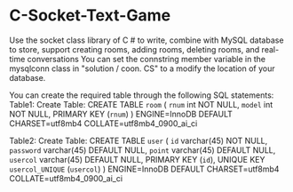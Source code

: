 # C-Socket-Text-Game
Use the socket class library of C # to write, combine with MySQL database to store, support creating rooms, adding rooms, deleting rooms, and real-time conversations
You can set the connstring member variable in the mysqlconn class in "solution / coon. CS" to a modify the location of your database.

You can create the required table through the following SQL statements:
Table1:
Create Table: CREATE TABLE `room` (
  `rnum` int NOT NULL,
  `model` int NOT NULL,
  PRIMARY KEY (`rnum`)
) ENGINE=InnoDB DEFAULT CHARSET=utf8mb4 COLLATE=utf8mb4_0900_ai_ci

Table2:
Create Table: CREATE TABLE `user` (
  `id` varchar(45) NOT NULL,
  `password` varchar(45) DEFAULT NULL,
  `point` varchar(45) DEFAULT NULL,
  `usercol` varchar(45) DEFAULT NULL,
  PRIMARY KEY (`id`),
  UNIQUE KEY `usercol_UNIQUE` (`usercol`)
) ENGINE=InnoDB DEFAULT CHARSET=utf8mb4 COLLATE=utf8mb4_0900_ai_ci


